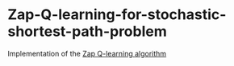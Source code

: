 # Zap-Q-learning-for-stochastic-shortest-path-problem
Implementation of the [Zap Q-learning algorithm](https://papers.nips.cc/paper/6818-zap-q-learning.pdf)  
